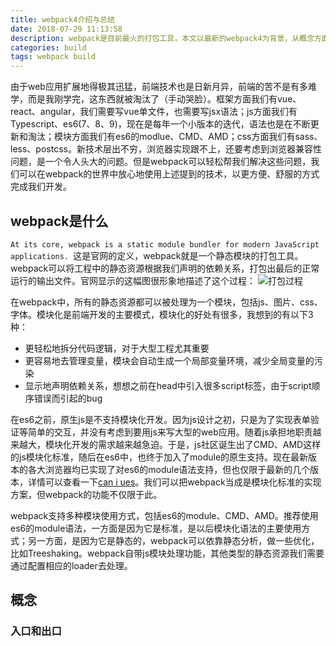 ```yaml
---
title: webpack4介绍与总结
date: 2018-07-29 11:13:58
description: webpack是目前最火的打包工具，本文以最新的webpack4为背景，从概念方面介绍webpack是什么、能给我们带来什么好处以及如何配置。
categories: build
tags: webpack build
---
```


由于web应用扩展地得极其迅猛，前端技术也是日新月异，前端的苦不是有多难学，而是我刚学完，这东西就被淘汰了（手动哭脸）。框架方面我们有vue、react、angular，我们需要写vue单文件，也需要写jsx语法；js方面我们有Typescript、es6(7、8、9)，现在是每年一个小版本的迭代，语法也是在不断更新和淘汰；模块方面我们有es6的modlue、CMD、AMD；css方面我们有sass、less、postcss。新技术层出不穷，浏览器实现跟不上，还要考虑到浏览器兼容性问题，是一个令人头大的问题。但是webpack可以轻松帮我们解决这些问题，我们可以在webpack的世界中放心地使用上述提到的技术，以更方便、舒服的方式完成我们开发。

## webpack是什么

`At its core, webpack is a static module bundler for modern JavaScript applications. `这是官网的定义，webpack就是一个静态模块的打包工具。webpack可以将工程中的静态资源根据我们声明的依赖关系，打包出最后的正常运行的输出文件。官网显示的这幅图很形象地描述了这个过程：
![打包过程](/images/webpack4/bundler.png)

在webpack中，所有的静态资源都可以被处理为一个模块，包括js、图片、css、字体。模块化是前端开发的主要模式，模块化的好处有很多，我想到的有以下3种：

- 更轻松地拆分代码逻辑，对于大型工程尤其重要
- 更容易地去管理变量，模块会自动生成一个局部变量环境，减少全局变量的污染
- 显示地声明依赖关系，想想之前在head中引入很多script标签，由于script顺序错误而引起的bug

在es6之前，原生js是不支持模块化开发。因为js设计之初，只是为了实现表单验证等简单的交互，并没有考虑到要用js来写大型的web应用。随着js承担地职责越来越大，模块化开发的需求越来越急迫。于是，js社区诞生出了CMD、AMD这样的js模块化标准，随后在es6中，也终于加入了module的原生支持。现在最新版本的各大浏览器均已实现了对es6的module语法支持，但也仅限于最新的几个版本，详情可以查看一下[can i ues](https://caniuse.com/#search=import)。我们可以把webpack当成是模块化标准的实现方案，但webpack的功能不仅限于此。

webpack支持多种模块使用方式，包括es6的module、CMD、AMD。推荐使用es6的module语法，一方面是因为它是标准，是以后模块化语法的主要使用方式；另一方面，是因为它是静态的，webpack可以依靠静态分析，做一些优化，比如Treeshaking。webpack自带js模块处理功能，其他类型的静态资源我们需要通过配置相应的loader去处理。



## 概念

### 入口和出口

